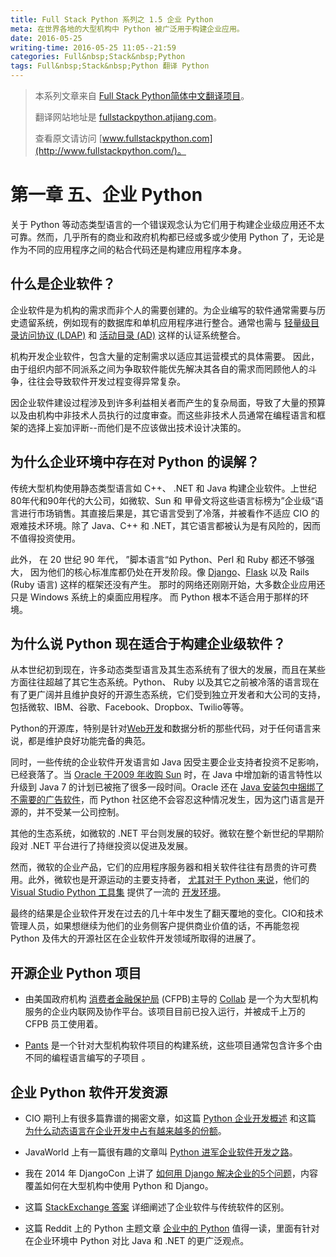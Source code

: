 ```yaml
---
title: Full Stack Python 系列之 1.5 企业 Python
meta: 在世界各地的大型机构中 Python 被广泛用于构建企业应用。
date: 2016-05-25
writing-time: 2016-05-25 11:05--21:59
categories: Full&nbsp;Stack&nbsp;Python
tags: Full&nbsp;Stack&nbsp;Python 翻译 Python
---
```


> 本系列文章来自 [Full Stack Python简体中文翻译项目](https://github.com/haiiiiiyun/fullstackpython.cn)。
>
> 翻译网站地址是 [fullstackpython.atjiang.com](http://fullstackpython.atjiang.com)。
>
> 查看原文请访问 [www.fullstackpython.com](http://www.fullstackpython.com/)。

# 第一章 五、企业 Python
关于 Python 等动态类型语言的一个错误观念认为它们用于构建企业级应用还不太可靠。然而，几乎所有的商业和政府机构都已经或多或少使用 Python 了，无论是作为不同的应用程序之间的粘合代码还是构建应用程序本身。

## 什么是企业软件？
企业软件是为机构的需求而非个人的需要创建的。为企业编写的软件通常需要与历史遗留系统，例如现有的数据库和单机应用程序进行整合。通常也需与 [轻量级目录访问协议 (LDAP)](http://en.wikipedia.org/wiki/Lightweight_Directory_Access_Protocol) 和 [活动目录 (AD)](https://msdn.microsoft.com/en-us/library/aa746492%28v=vs.85%29.aspx) 这样的认证系统整合。 

机构开发企业软件，包含大量的定制需求以适应其运营模式的具体需要。 因此，由于组织内部不同派系之间为争取软件能优先解决其各自的需求而罔顾他人的斗争，往往会导致软件开发过程变得异常复杂。

因企业软件建设过程涉及到许多利益相关者而产生的复杂局面，导致了大量的预算以及由机构中非技术人员执行的过度审查。而这些非技术人员通常在编程语言和框架的选择上妄加评断--而他们是不应该做出技术设计决策的。

## 为什么企业环境中存在对 Python 的误解？
传统大型机构使用静态类型语言如 C++、 .NET 和 Java 构建企业软件。上世纪80年代和90年代的大公司，如微软、Sun 和 甲骨文将这些语言标榜为”企业级“语言进行市场销售。其直接后果是，其它语言受到了冷落，并被看作不适应 CIO 的艰难技术环境。除了 Java、C++ 和 .NET，其它语言都被认为是有风险的，因而不值得投资使用。

此外， 在 20 世纪 90 年代， ”脚本语言“如 Python、Perl 和 Ruby 都还不够强大， 因为他们的核心标准库都仍处在开发阶段。像 [Django](http://fullstackpython.atjiang.com/django.html)、[Flask](http://fullstackpython.atjiang.com/flask.html) 以及 Rails (Ruby 语言) 这样的框架还没有产生。 那时的网络还刚刚开始，大多数企业应用还只是 Windows 系统上的桌面应用程序。 而 Python 根本不适合用于那样的环境。

## 为什么说 Python 现在适合于构建企业级软件？
从本世纪初到现在，许多动态类型语言及其生态系统有了很大的发展，而且在某些方面往往超越了其它生态系统。Python、 Ruby 以及其它之前被冷落的语言现在有了更广阔并且维护良好的开源生态系统，它们受到独立开发者和大公司的支持，包括微软、IBM、谷歌、Facebook、Dropbox、Twilio等等。

Python的开源库，特别是针对[Web开发](http://fullstackpython.atjiang.com/web-frameworks.html)和数据分析的那些代码，对于任何语言来说，都是维护良好功能完备的典范。

同时，一些传统的企业软件开发语言如 Java 因受主要企业支持者投资不足影响，已经衰落了。当 [Oracle 于2009 年收购 Sun](http://www.oracle.com/us/corporate/press/018363) 时，在 Java 中增加新的语言特性以升级到 Java 7 的计划已被拖了很多一段时间。Oracle 还在 [Java 安装包中捆绑了不需要的广告软件](http://www.engadget.com/2015/03/06/java-adware-mac/)，而 Python 社区绝不会容忍这种情况发生，因为这门语言是开源的，并不受某一公司控制。

其他的生态系统，如微软的 .NET 平台则发展的较好。微软在整个新世纪的早期阶段对 .NET 平台进行了持继投资以促进及发展。

然而，微软的企业产品，它们的应用程序服务器和相关软件往往有昂贵的许可费用。此外，微软也是开源运动的主要支持者，
[尤其对于 Python 来说](http://www.hanselman.com/blog/OneOfMicrosoftsBestKeptSecretsPythonToolsForVisualStudioPTVS.aspx)，他们的
[Visual Studio Python 工具集](https://www.visualstudio.com/en-us/features/python-vs.aspx) 提供了一流的 [开发环境](http://fullstackpython.atjiang.com/development-environments.html)。


最终的结果是企业软件开发在过去的几十年中发生了翻天覆地的变化。CIO和技术管理人员，如果想继续为他们的业务侧客户提供商业价值的话，不再能忽视 Python 及伟大的开源社区在企业软件开发领域所取得的进展了。


## 开源企业 Python 项目
* 由美国政府机构 [消费者金融保护局](http://www.consumerfinance.gov/) (CFPB)主导的 [Collab](https://github.com/cfpb/collab) 是一个为大型机构服务的企业内联网及协作平台。该项目目前已投入运行，并被成千上万的 CFPB 员工使用着。

* [Pants](https://github.com/twitter/pants) 是一个针对大型机构软件项目的构建系统，这些项目通常包含许多个由不同的编程语言编写的子项目 。

## 企业 Python 软件开发资源
* CIO 期刊上有很多篇靠谱的揭密文章，如这篇 [Python 企业开发概述](http://www.cio.com/article/2437137/developer/you-used-python-to-write-what-.html) 和这篇 [为什么动态语言在企业开发中占有越来越多的份额](http://www.cio.com/article/2431212/developer/dynamic-languages--not-just-for-scripting-any-more.html)。

* JavaWorld 上有一篇很有趣的文章叫 [Python 进军企业软件开发之路](http://www.javaworld.com/article/2078655/scripting-jvm-languages/python-coming-to-the-enterprise--like-it-or-not.html)。

* 我在 2014 年 DjangoCon 上讲了 [如何用 Django 解决企业的5个问题](https://www.youtube.com/watch?v=aMtiCX38w20)，内容覆盖如何在大型机构中使用 Python 和 Django。

* 这篇 [StackExchange 答案](http://programmers.stackexchange.com/questions/141411/what-is-enterprise-software-exactly) 详细阐述了企业软件与传统软件的区别。

* 这篇 Reddit 上的 Python 主题文章 [企业中的 Python](https://www.reddit.com/r/Python/comments/3myppd/everyone_who_encounters_it_seems_to_love_python/) 值得一读，里面有针对在企业环境中 Python 对比 Java 和 .NET 的更广泛观点。
